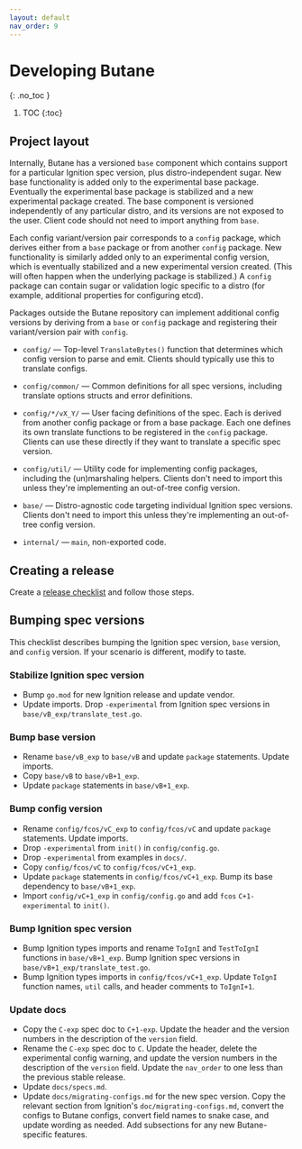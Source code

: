 ```yaml
---
layout: default
nav_order: 9
---
```


# Developing Butane
{: .no_toc }

1. TOC
{:toc}

## Project layout

Internally, Butane has a versioned `base` component which contains support for
a particular Ignition spec version, plus distro-independent sugar. New base
functionality is added only to the experimental base package. Eventually the
experimental base package is stabilized and a new experimental package
created. The base component is versioned independently of any particular
distro, and its versions are not exposed to the user. Client code should
not need to import anything from `base`.

Each config variant/version pair corresponds to a `config` package, which
derives either from a `base` package or from another `config` package. New
functionality is similarly added only to an experimental config version,
which is eventually stabilized and a new experimental version created.
(This will often happen when the underlying package is stabilized.) A
`config` package can contain sugar or validation logic specific to a distro
(for example, additional properties for configuring etcd).

Packages outside the Butane repository can implement additional config versions
by deriving from a `base` or `config` package and registering their
variant/version pair with `config`.

- `config/` &mdash;
  Top-level `TranslateBytes()` function that determines which config version
  to parse and emit. Clients should typically use this to translate configs.

- `config/common/` &mdash;
  Common definitions for all spec versions, including translate options
  structs and error definitions.

- `config/*/vX_Y/` &mdash;
  User facing definitions of the spec. Each is derived from another config
  package or from a base package. Each one defines its own translate
  functions to be registered in the `config` package. Clients can use
  these directly if they want to translate a specific spec version.

- `config/util/` &mdash;
  Utility code for implementing config packages, including the
  (un)marshaling helpers. Clients don't need to import this unless they're
  implementing an out-of-tree config version.

- `base/` &mdash;
  Distro-agnostic code targeting individual Ignition spec versions. Clients
  don't need to import this unless they're implementing an out-of-tree
  config version.

- `internal/` &mdash;
  `main`, non-exported code.

## Creating a release

Create a [release checklist](https://github.com/coreos/butane/issues/new?template=release-checklist.md) and follow those steps.

## Bumping spec versions

This checklist describes bumping the Ignition spec version, `base` version, and `config` version. If your scenario is different, modify to taste.

### Stabilize Ignition spec version

- Bump `go.mod` for new Ignition release and update vendor.
- Update imports. Drop `-experimental` from Ignition spec versions in `base/vB_exp/translate_test.go`.

### Bump base version

- Rename `base/vB_exp` to `base/vB` and update `package` statements. Update imports.
- Copy `base/vB` to `base/vB+1_exp`.
- Update `package` statements in `base/vB+1_exp`.

### Bump config version

- Rename `config/fcos/vC_exp` to `config/fcos/vC` and update `package` statements. Update imports.
- Drop `-experimental` from `init()` in `config/config.go`.
- Drop `-experimental` from examples in `docs/`.
- Copy `config/fcos/vC` to `config/fcos/vC+1_exp`.
- Update `package` statements in `config/fcos/vC+1_exp`. Bump its base dependency to `base/vB+1_exp`.
- Import `config/vC+1_exp` in `config/config.go` and add `fcos` `C+1-experimental` to `init()`.

### Bump Ignition spec version

- Bump Ignition types imports and rename `ToIgnI` and `TestToIgnI` functions in `base/vB+1_exp`. Bump Ignition spec versions in `base/vB+1_exp/translate_test.go`.
- Bump Ignition types imports in `config/fcos/vC+1_exp`. Update `ToIgnI` function names, `util` calls, and header comments to `ToIgnI+1`.

### Update docs

- Copy the `C-exp` spec doc to `C+1-exp`. Update the header and the version numbers in the description of the `version` field.
- Rename the `C-exp` spec doc to `C`. Update the header, delete the experimental config warning, and update the version numbers in the description of the `version` field. Update the `nav_order` to one less than the previous stable release.
- Update `docs/specs.md`.
- Update `docs/migrating-configs.md` for the new spec version. Copy the relevant section from Ignition's `doc/migrating-configs.md`, convert the configs to Butane configs, convert field names to snake case, and update wording as needed. Add subsections for any new Butane-specific features.
